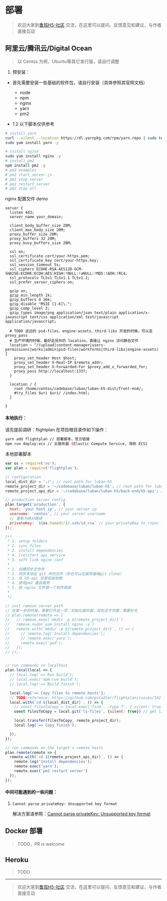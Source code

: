 # 部署
> 欢迎大家到[鲁班H5-社区](https://support.qq.com/products/93432/) 交流，在这里可以提问、反馈意见和建议，与作者直接互动

## 阿里云/腾讯云/Digital Ocean
> 以 Centos 为例，Ubuntu等其它发行版，请自行调整

1. 预安装：

  - 首先需要安装一些基础的软件包，请自行安装（具体参照其官网文档）
    -  node
    -  npm
    -  nginx
    -  yarn
    -  pm2

  - 1.2 以下脚本仅供参考

  ```bash
  # install yarn
  curl --silent --location https://dl.yarnpkg.com/rpm/yarn.repo | sudo tee /etc/yum.repos.d/yarn.repo
  sudo yum install yarn -y

  # install nginx
  sudo yum install nginx -y
  # install pm2
  npm install pm2 -g
  # pm2 examples
  # pm2 start server.js
  # pm2 stop server
  # pm2 restart server
  # pm2 stop all
  ```

nginx 配置文件 demo

```nginx
server {
  listen 443;
  server_name your_domain;

  client_body_buffer_size 20M;
  client_max_body_size 20M;
  proxy_buffer_size 20M;
  proxy_buffers 32 20M;
  proxy_busy_buffers_size 20M;

  ssl on;
  ssl_certificate cert/your-https.pem;
  ssl_certificate_key cert/your-https.key;
  ssl_session_timeout 5s;
  ssl_ciphers ECDHE-RSA-AES128-GCM-SHA256:ECDHE:ECDH:AES:HIGH:!NULL:!aNULL:!MD5:!ADH:!RC4;
  ssl_protocols TLSv1 TLSv1.1 TLSv1.2;
  ssl_prefer_server_ciphers on;

  gzip on;
  gzip_min_length 1k;
  gzip_buffers 4 16k;
  gzip_disable "MSIE [1-6]\.";
  gzip_comp_level 3;
  gzip_types image/png application/json text/plain application/x-javascript text/css application/xml text/javascript application/javascript;

  # TODO 这边的 psd-files、engine-assets、third-libs 开发的时候，可以走 proxy_pass
  # 生产环境的时候，最好走另外的 location，直接让 nginx 访问静态文件
  location ~ ^/(upload|content-manager|users-permissions|works|admin|psd-files|workforms|third-libs|engine-assets) {
    proxy_set_header Host $host;
    proxy_set_header X-Real-IP $remote_addr;
    proxy_set_header X-Forwarded-For $proxy_add_x_forwarded_for;
    proxy_pass http://localhost:1337;
  }

  location / {
    root /home/centos/codebase/luban/luban-h5-dist/front-end/;
    #try_files $uri $uri/ /index.html;
  }

}
```

#### 本地执行：
请先提前调研：flightplan
在项目根目录作如下操作：

```bash
yarn add flightplan // 部署脚本，官方链接
npm run deploy:ecs // 云服务器 (Elastic Compute Service, 简称 ECS)
```

本地部署脚本

```javascript
var os = require('os');
var plan = require('flightplan');

// configuration
local_dist_dir = './'; // root path for luban-h5
remote_project_dir = '~/codebase/luban/luban-h5'; // root path for luban-h5 on server
remote_project_api_dir = '~/codebase/luban/luban-h5/back-end/h5-api'; // api root path for luban-h5 on server

// production server config
plan.target('production', {
  host: 'your host ip', // your server ip
  username: 'centos', // your server username
  // 更新为绝对路径
  privateKey: `${os.homedir}/.ssh/id_rsa` // your privateKey to rsync files
});

/**
 * 1. setup folders
 * 2. sync files
 * 3. install dependencies
 * 4. (re)start api service
 * 5. soft link nginx conf
 *
 * 1. 创建同步文件件
 * 2. 同步本地在 git 中的文件（你也可以在服务器端git clone）
 * 3. 在 h5-api 目录安装依赖
 * 4. 使用pm2 重启服务
 * 5. 给 nginx 文件做一个软件链接
 *
 */

// init remove server path
// 在第一步的时候，需要打开这一项：初始化服务器，现在还不完整，需要补充
// plan.remote(remote => {
//   // remove.exec(`mkdir -p ${remote_project_dir}`)
//   remove.sudo(`yum install nginx -y`)
//   remote.with(`mkdir -p ${remote_project_dir}`, () => {
//     // remote.log('Install dependencies');
//     // remote.exec('yarn');
//     remote.exec('pwd');
//   });
// });


// run commands on localhost
plan.local(local => {
  // local.log('=> Run build');
  // local.exec('npm run build');
  // local.log('=> Build finish');

  local.log('=> Copy files to remote hosts');
  // TODO reference: https://github.com/pstadler/flightplan/issues/142
  local.with(`cd ${local_dist_dir}`, () => {
    // const filesToCopy = local.exec('find . -type f', { silent: true })
    const filesToCopy = local.git('ls-files', {silent: true}) // get list of files under version control

    local.transfer(filesToCopy, remote_project_dir);
    local.log('=> Copy finish');

  });
});

// run commands on the target's remote hosts
plan.remote(remote => {
  remote.with(`cd ${remote_project_api_dir}`, () => {
    remote.log('Install dependencies');
    remote.exec('yarn');
    remote.exec('pm2 restart server')
  });
});


```



#### 中间可能遇到的一些问题：

1. `Cannot parse privateKey: Unsupported key format` 

    解决方案请参照：[Cannot parse privateKey: Unsupported key format](https://stackoverflow.com/questions/53400628/cannot-parse-privatekey-unsupported-key-format)


## Docker 部署
> TODO，PR is welcome

## Heroku
> TODO

---

> 欢迎大家到[鲁班H5-社区](https://support.qq.com/products/93432/) 交流，在这里可以提问、反馈意见和建议，与作者直接互动


<Vssue issueId="7" />
